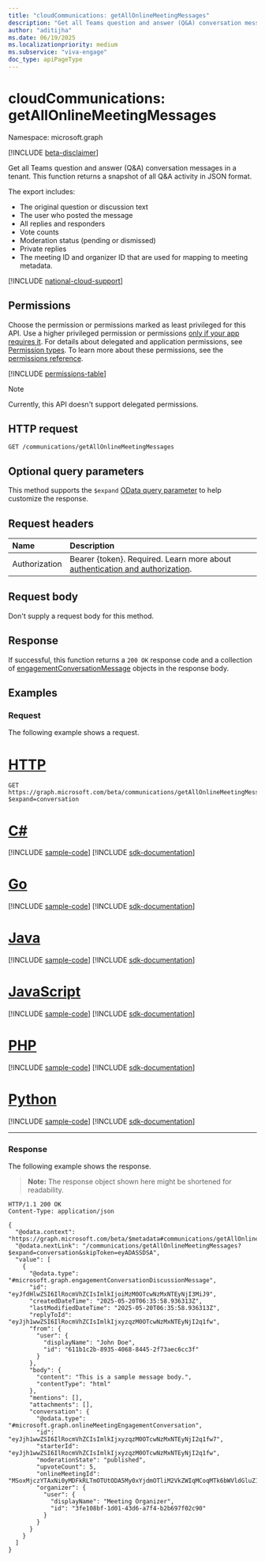 ```yaml
---
title: "cloudCommunications: getAllOnlineMeetingMessages"
description: "Get all Teams question and answer (Q&A) conversation messages in a tenant."
author: "aditijha"
ms.date: 06/19/2025
ms.localizationpriority: medium
ms.subservice: "viva-engage"
doc_type: apiPageType
---
```


# cloudCommunications: getAllOnlineMeetingMessages

Namespace: microsoft.graph

[!INCLUDE [beta-disclaimer](../../includes/beta-disclaimer.md)]

Get all Teams question and answer (Q&A) conversation messages in a tenant. This function returns a snapshot of all Q&A activity in JSON format.

The export includes:
- The original question or discussion text
- The user who posted the message
- All replies and responders
- Vote counts
- Moderation status (pending or dismissed)
- Private replies
- The meeting ID and organizer ID that are used for mapping to meeting metadata.

[!INCLUDE [national-cloud-support](../../includes/global-only.md)]

## Permissions

Choose the permission or permissions marked as least privileged for this API. Use a higher privileged permission or permissions [only if your app requires it](/graph/permissions-overview#best-practices-for-using-microsoft-graph-permissions). For details about delegated and application permissions, see [Permission types](/graph/permissions-overview#permission-types). To learn more about these permissions, see the [permissions reference](/graph/permissions-reference).

<!-- { "blockType": "permissions", "name": "cloudcommunications_getallonlinemeetingmessages" } -->
[!INCLUDE [permissions-table](../includes/permissions/cloudcommunications-getallonlinemeetingmessages-permissions.md)]

>[!NOTE]
> Currently, this API doesn't support delegated permissions.

## HTTP request

<!-- {
  "blockType": "ignored"
}
-->
``` http
GET /communications/getAllOnlineMeetingMessages
```

## Optional query parameters

This method supports the `$expand` [OData query parameter](/graph/query-parameters) to help customize the response. 

## Request headers

|Name|Description|
|:---|:---|
|Authorization|Bearer {token}. Required. Learn more about [authentication and authorization](/graph/auth/auth-concepts).|

## Request body

Don't supply a request body for this method.

## Response

If successful, this function returns a `200 OK` response code and a collection of [engagementConversationMessage](../resources/engagementconversationmessage.md) objects in the response body. 

## Examples

### Request

The following example shows a request.
# [HTTP](#tab/http)
<!-- {
  "blockType": "request",
  "name": "cloudcommunicationsthis.getallonlinemeetingmessages"
}
-->
``` http
GET https://graph.microsoft.com/beta/communications/getAllOnlineMeetingMessages?$expand=conversation
```

# [C#](#tab/csharp)
[!INCLUDE [sample-code](../includes/snippets/csharp/cloudcommunicationsthisgetallonlinemeetingmessages-csharp-snippets.md)]
[!INCLUDE [sdk-documentation](../includes/snippets/snippets-sdk-documentation-link.md)]

# [Go](#tab/go)
[!INCLUDE [sample-code](../includes/snippets/go/cloudcommunicationsthisgetallonlinemeetingmessages-go-snippets.md)]
[!INCLUDE [sdk-documentation](../includes/snippets/snippets-sdk-documentation-link.md)]

# [Java](#tab/java)
[!INCLUDE [sample-code](../includes/snippets/java/cloudcommunicationsthisgetallonlinemeetingmessages-java-snippets.md)]
[!INCLUDE [sdk-documentation](../includes/snippets/snippets-sdk-documentation-link.md)]

# [JavaScript](#tab/javascript)
[!INCLUDE [sample-code](../includes/snippets/javascript/cloudcommunicationsthisgetallonlinemeetingmessages-javascript-snippets.md)]
[!INCLUDE [sdk-documentation](../includes/snippets/snippets-sdk-documentation-link.md)]

# [PHP](#tab/php)
[!INCLUDE [sample-code](../includes/snippets/php/cloudcommunicationsthisgetallonlinemeetingmessages-php-snippets.md)]
[!INCLUDE [sdk-documentation](../includes/snippets/snippets-sdk-documentation-link.md)]

# [Python](#tab/python)
[!INCLUDE [sample-code](../includes/snippets/python/cloudcommunicationsthisgetallonlinemeetingmessages-python-snippets.md)]
[!INCLUDE [sdk-documentation](../includes/snippets/snippets-sdk-documentation-link.md)]

---

### Response

The following example shows the response.
>**Note:** The response object shown here might be shortened for readability.
<!-- {
  "blockType": "response",
  "truncated": true,
  "@odata.type": "Collection(microsoft.graph.engagementConversationMessage)"
}
-->
``` http
HTTP/1.1 200 OK
Content-Type: application/json

{
  "@odata.context": "https://graph.microsoft.com/beta/$metadata#communications/getAllOnlineMeetingMessages",
  "@odata.nextLink": "/communications/getAllOnlineMeetingMessages?$expand=conversation&skipToken=eyADASSDSA",
  "value": [
    {
      "@odata.type": "#microsoft.graph.engagementConversationDiscussionMessage",
      "id": "eyJfdHlwZSI6IlRocmVhZCIsImlkIjoiMzM0OTcwNzMxNTEyNjI3MiJ9",
      "createdDateTime": "2025-05-20T06:35:58.936313Z",
      "lastModifiedDateTime": "2025-05-20T06:35:58.936313Z",
      "replyToId": "eyJjh1wwZSI6IlRocmVhZCIsImlkIjxyzqzM0OTcwNzMxNTEyNjI2q1fw",
      "from": {
        "user": {
          "displayName": "John Doe",
          "id": "611b1c2b-8935-4068-8445-2f73aec6cc3f"
        }
      },
      "body": {
        "content": "This is a sample message body.",
        "contentType": "html"
      },
      "mentions": [],
      "attachments": [],
      "conversation": {
        "@odata.type": "#microsoft.graph.onlineMeetingEngagementConversation",
        "id": "eyJjh1wwZSI6IlRocmVhZCIsImlkIjxyzqzM0OTcwNzMxNTEyNjI2q1fw7",
        "starterId": "eyJjh1wwZSI6IlRocmVhZCIsImlkIjxyzqzM0OTcwNzMxNTEyNjI2q1fw",
        "moderationState": "published",
        "upvoteCount": 5,
        "onlineMeetingId": "MSoxMjczYTAxNi0yMDFkRLTmOTUtODA5My0xYjdmOTliM2VkZWIqMCoqMTk6bWVldGluZ19aR1F3WTJZNE9XTXROekppWlMwME1XWTRMVGc0TWpBdE1BBXdOV1kzWlRsak9UTXlAdGhyZWFkLnYy",
        "organizer": {
          "user": {
            "displayName": "Meeting Organizer",
            "id": "3fe108bf-1d01-43d6-a7f4-b2b697f02c90"
          }
        }
      }
    }
  ]
}
```

